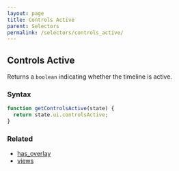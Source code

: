 ```yaml
---
layout: page
title: Controls Active
parent: Selectors
permalink: /selectors/controls_active/
---
```


## Controls Active

Returns a `boolean` indicating whether the timeline is active.

### Syntax

```js
function getControlsActive(state) {
  return state.ui.controlsActive;
}
```

### Related

- [has_overlay](./has_overlay.md)
- [views](./views.md)

